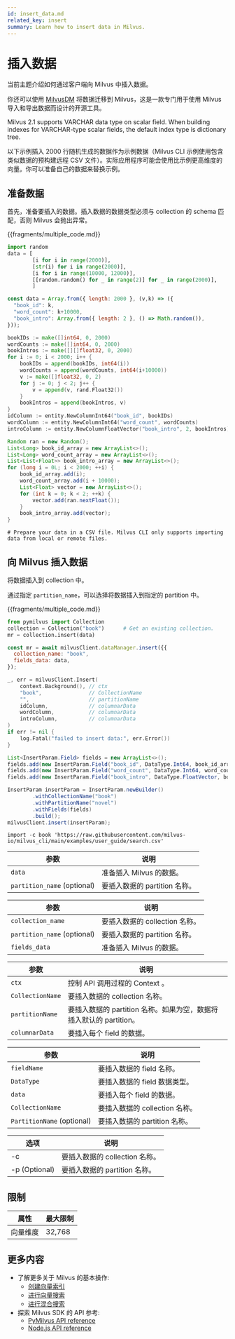 ```yaml
---
id: insert_data.md
related_key: insert
summary: Learn how to insert data in Milvus.
---
```


# 插入数据



当前主题介绍如何通过客户端向 Milvus 中插入数据。

你还可以使用 [MilvusDM](migrate_overview.md) 将数据迁移到 Milvus，这是一款专门用于使用 Milvus 导入和导出数据而设计的开源工具。

Milvus 2.1 supports VARCHAR data type on scalar field. When building indexes for VARCHAR-type scalar fields, the default index type is dictionary tree.

以下示例插入 2000 行随机生成的数据作为示例数据（Milvus CLI 示例使用包含类似数据的预构建远程 CSV 文件）。实际应用程序可能会使用比示例更高维度的向量。你可以准备自己的数据来替换示例。

## 准备数据

首先，准备要插入的数据。插入数据的数据类型必须与 collection 的 schema 匹配，否则 Milvus 会抛出异常。

{{fragments/multiple_code.md}}

```python
import random
data = [
    	[i for i in range(2000)],
		[str(i) for i in range(2000)],
		[i for i in range(10000, 12000)],
    	[[random.random() for _ in range(2)] for _ in range(2000)],
		]
```

```javascript
const data = Array.from({ length: 2000 }, (v,k) => ({
  "book_id": k,
  "word_count": k+10000,
  "book_intro": Array.from({ length: 2 }, () => Math.random()),
}));
```

```go
bookIDs := make([]int64, 0, 2000)
wordCounts := make([]int64, 0, 2000)
bookIntros := make([][]float32, 0, 2000)
for i := 0; i < 2000; i++ {
	bookIDs = append(bookIDs, int64(i))
	wordCounts = append(wordCounts, int64(i+10000))
	v := make([]float32, 0, 2)
	for j := 0; j < 2; j++ {
		v = append(v, rand.Float32())
	}
	bookIntros = append(bookIntros, v)
}
idColumn := entity.NewColumnInt64("book_id", bookIDs)
wordColumn := entity.NewColumnInt64("word_count", wordCounts)
introColumn := entity.NewColumnFloatVector("book_intro", 2, bookIntros)
```

```java
Random ran = new Random();
List<Long> book_id_array = new ArrayList<>();
List<Long> word_count_array = new ArrayList<>();
List<List<Float>> book_intro_array = new ArrayList<>();
for (long i = 0L; i < 2000; ++i) {
	book_id_array.add(i);
	word_count_array.add(i + 10000);
	List<Float> vector = new ArrayList<>();
	for (int k = 0; k < 2; ++k) {
		vector.add(ran.nextFloat());
	}
	book_intro_array.add(vector);
}
```

```shell
# Prepare your data in a CSV file. Milvus CLI only supports importing data from local or remote files.
```


## 向 Milvus 插入数据

将数据插入到 collection 中。

通过指定 `partition_name`，可以选择将数据插入到指定的 partition 中。

{{fragments/multiple_code.md}}

```python
from pymilvus import Collection
collection = Collection("book")      # Get an existing collection.
mr = collection.insert(data)
```

```javascript
const mr = await milvusClient.dataManager.insert({{
  collection_name: "book",
  fields_data: data,
});
```

```go
_, err = milvusClient.Insert(
	context.Background(), // ctx
	"book",               // CollectionName
	"",                   // partitionName
	idColumn,             // columnarData
	wordColumn,           // columnarData
	introColumn,          // columnarData
)
if err != nil {
	log.Fatal("failed to insert data:", err.Error())
}
```

```java
List<InsertParam.Field> fields = new ArrayList<>();
fields.add(new InsertParam.Field("book_id", DataType.Int64, book_id_array));
fields.add(new InsertParam.Field("word_count", DataType.Int64, word_count_array));
fields.add(new InsertParam.Field("book_intro", DataType.FloatVector, book_intro_array));

InsertParam insertParam = InsertParam.newBuilder()
		.withCollectionName("book")
		.withPartitionName("novel")
		.withFields(fields)
		.build();
milvusClient.insert(insertParam);
```

```shell
import -c book 'https://raw.githubusercontent.com/milvus-io/milvus_cli/main/examples/user_guide/search.csv'
```

<table class="language-python">
	<thead>
	<tr>
		<th>参数</th>
		<th>说明</th>
	</tr>
	</thead>
	<tbody>
    <tr>
		<td><code>data</code></td>
		<td>准备插入 Milvus 的数据。</td>
	</tr>
	<tr>
		<td><code>partition_name</code> (optional)</td>
		<td>要插入数据的 partition 名称。</td>
	</tr>
	</tbody>
</table>


<table class="language-javascript">
	<thead>
	<tr>
		<th>参数</th>
		<th>说明</th>
	</tr>
	</thead>
	<tbody>
	<tr>
		<td><code>collection_name</code></td>
		<td>要插入数据的 collection 名称。</td>
	</tr>
  <tr>
		<td><code>partition_name</code> (optional)</td>
		<td>要插入数据的 partition 名称。</td>
	</tr>
  <tr>
		<td><code>fields_data</code></td>
		<td>准备插入 Milvus 的数据。</td>
	</tr>
	</tbody>
</table>

<table class="language-go">
	<thead>
    <tr>
        <th>参数</th>
        <th>说明</th>
    </tr>
	</thead>
	<tbody>
    <tr>
        <td><code>ctx</code></td>
        <td>控制 API 调用过程的 Context 。</td>
    </tr>
    <tr>
        <td><code>CollectionName</code></td>
        <td>要插入数据的 collection 名称。</td>
    </tr>
    <tr>
        <td><code>partitionName</code></td>
        <td>要插入数据的 partition 名称。如果为空，数据将插入默认的 partition。</td>
    </tr>
	<tr>
        <td><code>columnarData</code></td>
        <td>要插入每个 field 的数据。</td>
    </tr>
  </tbody>
</table>

<table class="language-java">
	<thead>
	<tr>
		<th>参数</th>
		<th>说明</th>
	</tr>
	</thead>
	<tbody>
	<tr>
		<td><code>fieldName</code></td>
		<td>要插入数据的 field 名称。</td>
	</tr>
	<tr>
		<td><code>DataType</code></td>
		<td>要插入数据的 field 数据类型。</td>
	</tr>
    <tr>
		<td><code>data</code></td>
		<td>要插入每个 field 的数据。</td>
	</tr>
		<tr>
		<td><code>CollectionName</code></td>
		<td>要插入数据的 collection 名称。</td>
	</tr>
	<tr>
		<td><code>PartitionName</code> (optional)</td>
		<td>要插入数据的 partition 名称。</td>
	</tr>
	</tbody>
</table>

<table class="language-shell">
    <thead>
        <tr>
            <th>选项</th>
            <th>说明</th>
        </tr>
    </thead>
    <tbody>
        <tr>
            <td>-c</td>
            <td>要插入数据的 collection 名称。</td>
        </tr>
        <tr>
            <td>-p (Optional)</td>
            <td>要插入数据的 partition 名称。</td>
        </tr>
    </tbody>
</table>


## 限制

|属性|最大限制|
|---|---|
|向量维度|32,768|

## 更多内容

- 了解更多关于 Milvus 的基本操作:
  - [创建向量索引](build_index.md)
  - [进行向量搜索](search.md)
  - [进行混合搜索](hybridsearch.md)
- 探索 Milvus SDK 的 API 参考:
  - [PyMilvus API reference](/api-reference/pymilvus/v{{var.milvus_python_sdk_version}}/tutorial.html)
  - [Node.js API reference](/api-reference/node/v{{var.milvus_node_sdk_version}}/tutorial.html)

